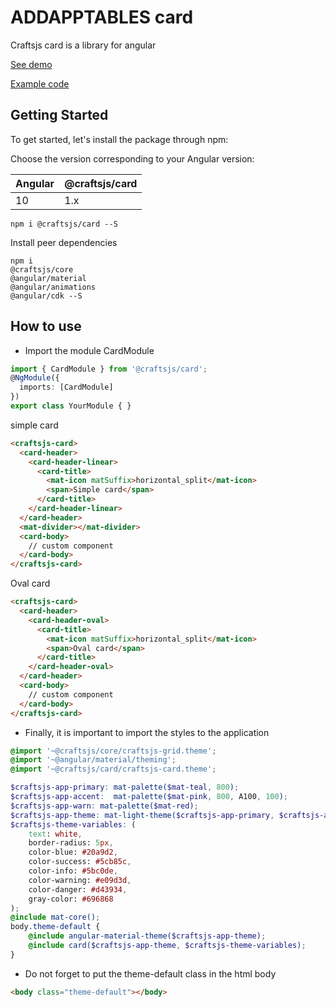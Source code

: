 # ADDAPPTABLES card

Craftsjs card is a library for angular

[See demo](http://addapptables.com/admin/components/cards)

[Example code](https://stackblitz.com/edit/angular-card-addapptables)

## Getting Started
To get started, let's install the package through npm:

Choose the version corresponding to your Angular version:

 Angular     | @craftsjs/card
 ----------- | -------------------
 10           | 1.x

```
npm i @craftsjs/card --S
```

Install peer dependencies

```
npm i
@craftsjs/core
@angular/material
@angular/animations
@angular/cdk --S
```

## How to use

- Import the module CardModule

```typescript
import { CardModule } from '@craftsjs/card';
@NgModule({
  imports: [CardModule]
})
export class YourModule { }
```

simple card
```html
<craftsjs-card>
  <card-header>
    <card-header-linear>
      <card-title>
        <mat-icon matSuffix>horizontal_split</mat-icon>
        <span>Simple card</span>
      </card-title>
    </card-header-linear>
  </card-header>
  <mat-divider></mat-divider>
  <card-body>
    // custom component
  </card-body>
</craftsjs-card>
```

Oval card
```html
<craftsjs-card>
  <card-header>
    <card-header-oval>
      <card-title>
        <mat-icon matSuffix>horizontal_split</mat-icon>
        <span>Oval card</span>
      </card-title>
    </card-header-oval>
  </card-header>
  <card-body>
    // custom component
  </card-body>
</craftsjs-card>
```

- Finally, it is important to import the styles to the application

```scss
@import '~@craftsjs/core/craftsjs-grid.theme';
@import '~@angular/material/theming';
@import '~@craftsjs/card/craftsjs-card.theme';

$craftsjs-app-primary: mat-palette($mat-teal, 800);
$craftsjs-app-accent:  mat-palette($mat-pink, 800, A100, 100);
$craftsjs-app-warn: mat-palette($mat-red);
$craftsjs-app-theme: mat-light-theme($craftsjs-app-primary, $craftsjs-app-accent, $craftsjs-app-warn);
$craftsjs-theme-variables: (
    text: white,
    border-radius: 5px,
    color-blue: #20a9d2,
    color-success: #5cb85c,
    color-info: #5bc0de,
    color-warning: #e09d3d,
    color-danger: #d43934,
    gray-color: #696868
);
@include mat-core();
body.theme-default {
    @include angular-material-theme($craftsjs-app-theme);
    @include card($craftsjs-app-theme, $craftsjs-theme-variables);
}
```

- Do not forget to put the theme-default class in the html body

```html
<body class="theme-default"></body>
```